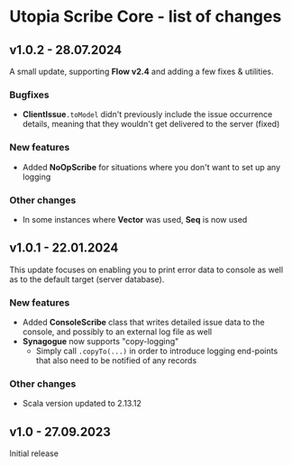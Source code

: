 # Utopia Scribe Core - list of changes

## v1.0.2 - 28.07.2024
A small update, supporting **Flow v2.4** and adding a few fixes & utilities.
### Bugfixes
- **ClientIssue**`.toModel` didn't previously include the issue occurrence details, 
  meaning that they wouldn't get delivered to the server (fixed)
### New features
- Added **NoOpScribe** for situations where you don't want to set up any logging
### Other changes
- In some instances where **Vector** was used, **Seq** is now used

## v1.0.1 - 22.01.2024
This update focuses on enabling you to print error data to console as well as to the default target (server database).
### New features
- Added **ConsoleScribe** class that writes detailed issue data to the console, 
  and possibly to an external log file as well
- **Synagogue** now supports "copy-logging"
  - Simply call `.copyTo(...)` in order to introduce logging end-points that also need to be notified of any records
### Other changes
- Scala version updated to 2.13.12

## v1.0 - 27.09.2023
Initial release
